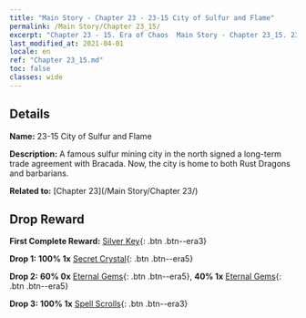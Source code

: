 ```yaml
---
title: "Main Story - Chapter 23 - 23-15 City of Sulfur and Flame"
permalink: /Main Story/Chapter 23_15/
excerpt: "Chapter 23 - 15. Era of Chaos  Main Story - Chapter 23_15. 23-15 City of Sulfur and Flame"
last_modified_at: 2021-04-01
locale: en
ref: "Chapter 23_15.md"
toc: false
classes: wide
---
```


## Details

 **Name:** 23-15 City of Sulfur and Flame

 **Description:** A famous sulfur mining city in the north signed a long-term trade agreement with Bracada. Now, the city is home to both Rust Dragons and barbarians.

 **Related to:** [Chapter 23](/Main Story/Chapter 23/)

## Drop Reward

 **First Complete Reward:** [Silver Key](/Items/con_693/){: .btn .btn--era3}

 **Drop 1:** **100% 1x** [Secret Crystal](/Items/mat_80/){: .btn .btn--era5}

 **Drop 2:** **60% 0x** [Eternal Gems](/Items/mat_72/){: .btn .btn--era5}, **40% 1x** [Eternal Gems](/Items/mat_72/){: .btn .btn--era5}

 **Drop 3:** **100% 1x** [Spell Scrolls](/Items/con_694/){: .btn .btn--era3}

